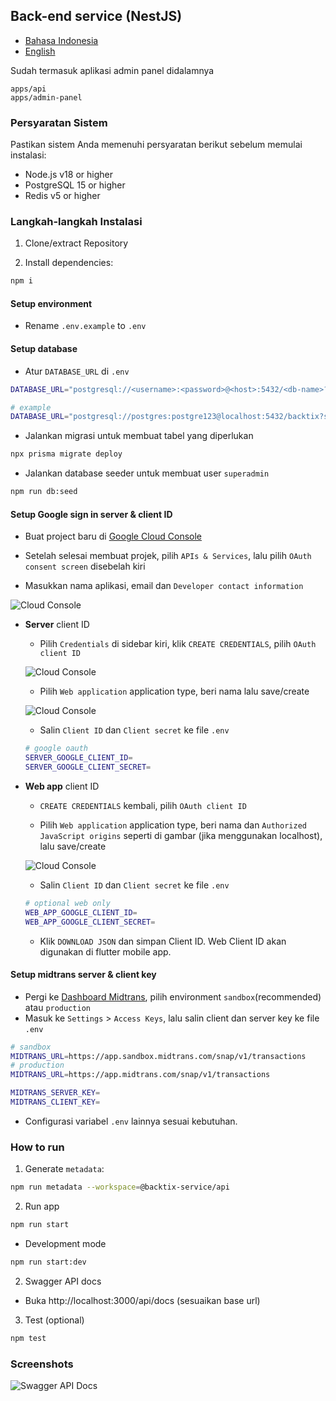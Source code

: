 ## Back-end service (NestJS)

- [Bahasa Indonesia](./api-service.md)
- [English](./api-service.en.md)

Sudah termasuk aplikasi admin panel didalamnya

```
apps/api
apps/admin-panel
```

### Persyaratan Sistem

Pastikan sistem Anda memenuhi persyaratan berikut sebelum memulai instalasi:

- Node.js v18 or higher
- PostgreSQL 15 or higher
- Redis v5 or higher

### Langkah-langkah Instalasi

1. Clone/extract Repository

2. Install dependencies:
```bash
npm i
```

#### Setup environment

- Rename `.env.example` to `.env`

#### Setup database

- Atur `DATABASE_URL` di `.env`

```sh
DATABASE_URL="postgresql://<username>:<password>@<host>:5432/<db-name>?schema=public"

# example
DATABASE_URL="postgresql://postgres:postgre123@localhost:5432/backtix?schema=public"
```

- Jalankan migrasi untuk membuat tabel yang diperlukan

```bash
npx prisma migrate deploy
```

- Jalankan database seeder untuk membuat user `superadmin`

```bash
npm run db:seed
```

#### Setup **Google sign in** server & client ID

- Buat project baru di [Google Cloud Console](https://console.cloud.google.com/projectcreate)

- Setelah selesai membuat projek, pilih `APIs & Services`, lalu pilih `OAuth consent screen` disebelah kiri

- Masukkan nama aplikasi, email dan `Developer contact information`

![Cloud Console](/assets/Screenshot_1.png)

- **Server** client ID

  - Pilih `Credentials` di sidebar kiri, klik `CREATE CREDENTIALS`, pilih `OAuth client ID`

  ![Cloud Console](/assets/Screenshot_2.png)


  - Pilih `Web application` application type, beri nama lalu save/create

  ![Cloud Console](/assets/Screenshot_3.png)

  - Salin `Client ID` dan `Client secret` ke file `.env`

  ```sh
  # google oauth
  SERVER_GOOGLE_CLIENT_ID=
  SERVER_GOOGLE_CLIENT_SECRET=
  ```

- **Web app** client ID

  - `CREATE CREDENTIALS` kembali, pilih `OAuth client ID`

  - Pilih `Web application` application type, beri nama dan `Authorized JavaScript origins` seperti di gambar (jika menggunakan localhost), lalu save/create

  ![Cloud Console](/assets/Screenshot_4.png)

  - Salin `Client ID` dan `Client secret` ke file `.env`

  ```sh
  # optional web only
  WEB_APP_GOOGLE_CLIENT_ID=
  WEB_APP_GOOGLE_CLIENT_SECRET=
  ```
  - Klik `DOWNLOAD JSON` dan simpan Client ID. Web Client ID akan digunakan di flutter mobile app.

#### Setup midtrans server & client key

- Pergi ke [Dashboard Midtrans](https://dashboard.midtrans.com/), pilih environment `sandbox`(recommended) atau `production`
- Masuk ke `Settings` > `Access Keys`, lalu salin client dan server key ke file `.env`

```sh
# sandbox
MIDTRANS_URL=https://app.sandbox.midtrans.com/snap/v1/transactions
# production
MIDTRANS_URL=https://app.midtrans.com/snap/v1/transactions

MIDTRANS_SERVER_KEY=
MIDTRANS_CLIENT_KEY=
```

- Configurasi variabel `.env` lainnya sesuai kebutuhan.

### How to run

1. Generate `metadata`:

```bash
npm run metadata --workspace=@backtix-service/api
```

2. Run app

```bash
npm run start
```
- Development mode

```bash
npm run start:dev
```

2. Swagger API docs

- Buka http://localhost:3000/api/docs (sesuaikan base url)

3. Test (optional)

```bash
npm test
```

### Screenshots

![Swagger API Docs](/assets/swagger.png)
